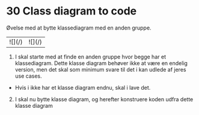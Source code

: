 # 30 Class diagram to code
Øvelse med at bytte klassediagram med en anden gruppe.

<table>
  <tr>
    <td>![](/)</td>
    <td>![](/)</td>
  </tr>
</table>





1. I skal starte med at finde en anden gruppe hvor begge har et klassediagram. Dette klasse diagram behøver ikke at være en endelig version, men det skal som minimum svare til det i kan udlede af jeres use cases. 
  * Hvis i ikke har et klasse diagram endnu, skal i lave det.
2. I skal nu bytte klasse diagram, og herefter konstruere koden udfra dette klasse diagram
  


